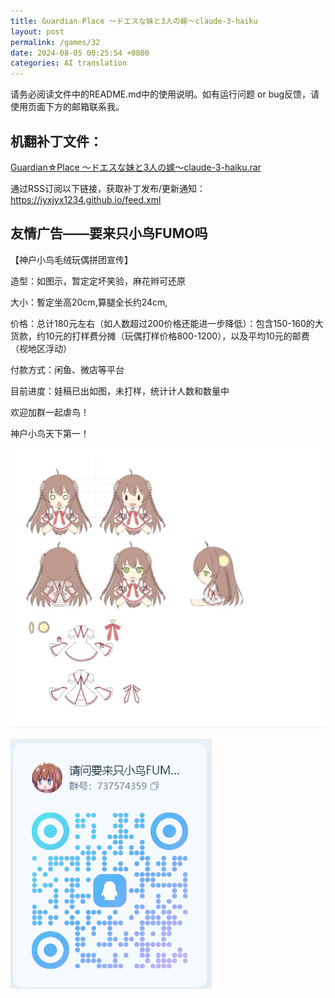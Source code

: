 ```yaml
---
title: Guardian☆Place ～ドエスな妹と3人の嫁～claude-3-haiku
layout: post
permalink: /games/32
date: 2024-08-05 00:25:54 +0800
categories: AI translation
---
```



请务必阅读文件中的README.md中的使用说明。如有运行问题 or bug反馈，请使用页面下方的邮箱联系我。

## 机翻补丁文件：

[Guardian☆Place ～ドエスな妹と3人の嫁～claude-3-haiku.rar](../resources/Guardian%E2%98%86Place%20%EF%BD%9E%E3%83%89%E3%82%A8%E3%82%B9%E3%81%AA%E5%A6%B9%E3%81%A83%E4%BA%BA%E3%81%AE%E5%AB%81%EF%BD%9Eclaude-3-haiku.rar)

 

通过RSS订阅以下链接，获取补丁发布/更新通知：https://jyxjyx1234.github.io/feed.xml

## 友情广告——要来只小鸟FUMO吗

【神户小鸟毛绒玩偶拼团宣传】

造型：如图示，暂定定坏笑验，麻花辫可还原

大小：暫定坐高20cm,算腿全长约24cm,

价格：总计180元左右（如人数超过200价格还能进一步降低）：包含150-160的大货款，约10元的打样费分摊（玩偶打样价格800-1200），以及平均10元的邮费（视地区浮动）

付款方式：闲鱼、微店等平台

目前进度：娃稿已出如图，未打样，统计计人数和数量中

欢迎加群一起虐鸟！

神户小鸟天下第一！

![稿图.png](../img/广告/小鸟稿图.png)

![群号.png](../img/广告/群号.png)
